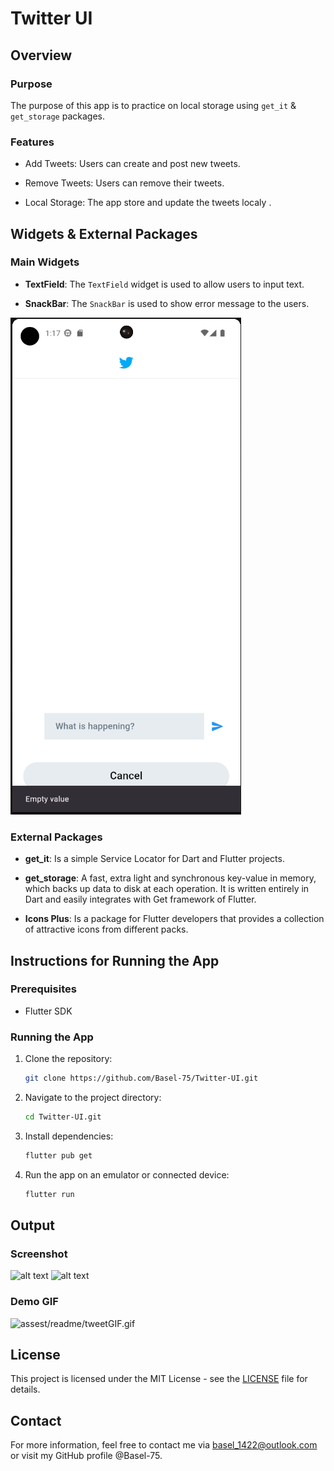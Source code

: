 # Twitter UI

## Overview

### Purpose
The purpose of this app is to practice on local storage using `get_it` & `get_storage` packages.

### Features
- Add Tweets: Users can create and post new tweets.

- Remove Tweets: Users can remove their tweets.

- Local Storage: The app store and update the tweets localy .

## Widgets & External Packages

### Main Widgets
- **TextField**: The `TextField` widget is used to allow users to input text.

- **SnackBar**: The `SnackBar` is used to show error message to the users.

![alt text](assest/readme/image.png)

### External Packages
- **get_it**: Is a simple Service Locator for Dart and Flutter projects.

- **get_storage**: A fast, extra light and synchronous key-value in memory, which backs up data to disk at each operation. It is written entirely in Dart and easily integrates with Get framework of Flutter.

- **Icons Plus**: Is a package for Flutter developers that provides a collection of attractive icons from different packs.

## Instructions for Running the App

### Prerequisites
- Flutter SDK

### Running the App
1. Clone the repository: 
   ```bash
   git clone https://github.com/Basel-75/Twitter-UI.git
2. Navigate to the project directory: 
   ```bash
   cd Twitter-UI.git

3. Install dependencies: 
   ```bash
   flutter pub get

4. Run the app on an emulator or connected device: 
   ```bash
   flutter run


## Output

### Screenshot

![alt text](assest/readme/image-2.png)
![alt text](assest/readme/image-1.png)

### Demo GIF

![assest/readme/tweetGIF.gif](assest/readme/tweetGIF.gif)

## License

This project is licensed under the MIT License - see the [LICENSE](LICENSE) file for details.

## Contact

For more information, feel free to contact me via basel_1422@outlook.com or visit my GitHub profile @Basel-75.
